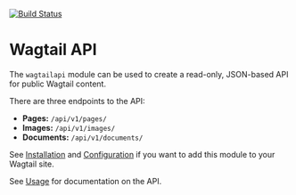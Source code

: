[![Build Status](http://drone.kaed.uk/api/badge/github.com/torchbox/wagtailapi/status.svg?branch=master)](http://drone.kaed.uk/github.com/torchbox/wagtailapi)

# Wagtail API

The ``wagtailapi`` module can be used to create a read-only, JSON-based API for public Wagtail content.

There are three endpoints to the API:

* **Pages:** ``/api/v1/pages/``
* **Images:** ``/api/v1/images/``
* **Documents:** ``/api/v1/documents/``

See [Installation](http://torchbox.viewdocs.io/wagtailapi/installation) and [Configuration](http://torchbox.viewdocs.io/wagtailapi/configuration) if you want to add this module to your Wagtail site.

See [Usage](http://torchbox.viewdocs.io/wagtailapi/usage) for documentation on the API.

